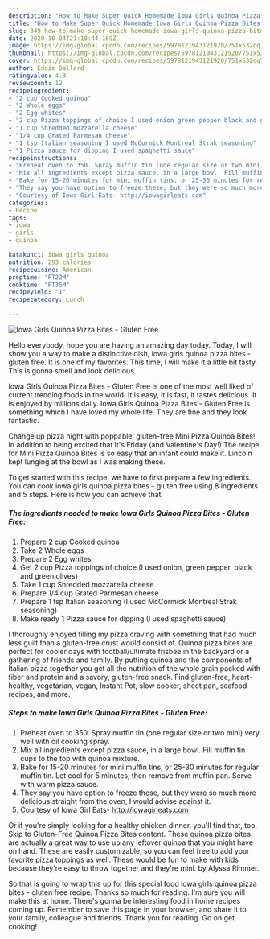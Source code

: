 ```yaml
---
description: "How to Make Super Quick Homemade Iowa Girls Quinoa Pizza Bites - Gluten Free"
title: "How to Make Super Quick Homemade Iowa Girls Quinoa Pizza Bites - Gluten Free"
slug: 349-how-to-make-super-quick-homemade-iowa-girls-quinoa-pizza-bites-gluten-free
date: 2020-10-04T21:18:44.169Z
image: https://img-global.cpcdn.com/recipes/5978121943121920/751x532cq70/iowa-girls-quinoa-pizza-bites-gluten-free-recipe-main-photo.jpg
thumbnail: https://img-global.cpcdn.com/recipes/5978121943121920/751x532cq70/iowa-girls-quinoa-pizza-bites-gluten-free-recipe-main-photo.jpg
cover: https://img-global.cpcdn.com/recipes/5978121943121920/751x532cq70/iowa-girls-quinoa-pizza-bites-gluten-free-recipe-main-photo.jpg
author: Eddie Ballard
ratingvalue: 4.3
reviewcount: 12
recipeingredient:
- "2 cup Cooked quinoa"
- "2 Whole eggs"
- "2 Egg whites"
- "2 cup Pizza toppings of choice I used onion green pepper black and green olives"
- "1 cup Shredded mozzarella cheese"
- "1/4 cup Grated Parmesan cheese"
- "1 tsp Italian seasoning I used McCormick Montreal Strak seasoning"
- "1 Pizza sauce for dipping I used spaghetti sauce"
recipeinstructions:
- "Preheat oven to 350. Spray muffin tin (one regular size or two mini) very well with oil cooking spray."
- "Mix all ingredients except pizza sauce, in a large bowl. Fill muffin tin cups to the top with quinoa mixture."
- "Bake for 15-20 minutes for mini muffin tins, or 25-30 minutes for regular muffin tin. Let cool for 5 minutes, then remove from muffin pan. Serve with warm pizza sauce."
- "They say you have option to freeze these, but they were so much more delicious straight from the oven, I would advise against it."
- "Courtesy of Iowa Girl Eats- http://iowagirleats.com"
categories:
- Recipe
tags:
- iowa
- girls
- quinoa

katakunci: iowa girls quinoa 
nutrition: 293 calories
recipecuisine: American
preptime: "PT22M"
cooktime: "PT35M"
recipeyield: "1"
recipecategory: Lunch

---
```



![Iowa Girls Quinoa Pizza Bites - Gluten Free](https://img-global.cpcdn.com/recipes/5978121943121920/751x532cq70/iowa-girls-quinoa-pizza-bites-gluten-free-recipe-main-photo.jpg)

Hello everybody, hope you are having an amazing day today. Today, I will show you a way to make a distinctive dish, iowa girls quinoa pizza bites - gluten free. It is one of my favorites. This time, I will make it a little bit tasty. This is gonna smell and look delicious.

Iowa Girls Quinoa Pizza Bites - Gluten Free is one of the most well liked of current trending foods in the world. It is easy, it is fast, it tastes delicious. It is enjoyed by millions daily. Iowa Girls Quinoa Pizza Bites - Gluten Free is something which I have loved my whole life. They are fine and they look fantastic.

Change up pizza night with poppable, gluten-free Mini Pizza Quinoa Bites! In addition to being excited that it&#39;s Friday (and Valentine&#39;s Day!) The recipe for Mini Pizza Quinoa Bites is so easy that an infant could make it. Lincoln kept lunging at the bowl as I was making these.


To get started with this recipe, we have to first prepare a few ingredients. You can cook iowa girls quinoa pizza bites - gluten free using 8 ingredients and 5 steps. Here is how you can achieve that.

<!--inarticleads1-->

##### The ingredients needed to make Iowa Girls Quinoa Pizza Bites - Gluten Free:

1. Prepare 2 cup Cooked quinoa
1. Take 2 Whole eggs
1. Prepare 2 Egg whites
1. Get 2 cup Pizza toppings of choice (I used onion, green pepper, black and green olives)
1. Take 1 cup Shredded mozzarella cheese
1. Prepare 1/4 cup Grated Parmesan cheese
1. Prepare 1 tsp Italian seasoning (I used McCormick Montreal Strak seasoning)
1. Make ready 1 Pizza sauce for dipping (I used spaghetti sauce)


I thoroughly enjoyed filling my pizza craving with something that had much less guilt than a gluten-free crust would consist of. Quinoa pizza bites are perfect for cooler days with football/ultimate frisbee in the backyard or a gathering of friends and family. By putting quinoa and the components of Italian pizza together you get all the nutrition of the whole grain packed with fiber and protein and a savory, gluten-free snack. Find gluten-free, heart-healthy, vegetarian, vegan, Instant Pot, slow cooker, sheet pan, seafood recipes, and more. 

<!--inarticleads2-->

##### Steps to make Iowa Girls Quinoa Pizza Bites - Gluten Free:

1. Preheat oven to 350. Spray muffin tin (one regular size or two mini) very well with oil cooking spray.
1. Mix all ingredients except pizza sauce, in a large bowl. Fill muffin tin cups to the top with quinoa mixture.
1. Bake for 15-20 minutes for mini muffin tins, or 25-30 minutes for regular muffin tin. Let cool for 5 minutes, then remove from muffin pan. Serve with warm pizza sauce.
1. They say you have option to freeze these, but they were so much more delicious straight from the oven, I would advise against it.
1. Courtesy of Iowa Girl Eats- http://iowagirleats.com


Or if you&#39;re simply looking for a healthy chicken dinner, you&#39;ll find that, too. Skip to Gluten-Free Quinoa Pizza Bites content. These quinoa pizza bites are actually a great way to use up any leftover quinoa that you might have on hand. These are easily customizable, so you can feel free to add your favorite pizza toppings as well. These would be fun to make with kids because they&#39;re easy to throw together and they&#39;re mini. by Alyssa Rimmer. 

So that is going to wrap this up for this special food iowa girls quinoa pizza bites - gluten free recipe. Thanks so much for reading. I'm sure you will make this at home. There's gonna be interesting food in home recipes coming up. Remember to save this page in your browser, and share it to your family, colleague and friends. Thank you for reading. Go on get cooking!
